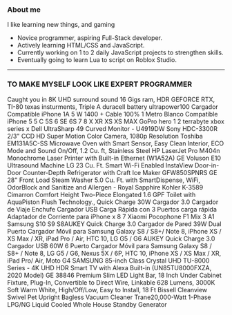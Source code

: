 ### About me

I like learning new things, and gaming

- Novice programmer, aspiring Full-Stack developer.
- Actively learning HTML/CSS and JavaScript.
- Currently working on 1 to 2 daily JavaScript projects to strengthen skills.
- Eventually going to learn Lua to script on Roblox Studio.
 
---
### TO MAKE MYSELF LOOK LIKE EXPERT PROGRAMMER

Caught you in 8K UHD surround sound 16 Gigs ram, HDR GEFORCE RTX, TI-80 texas insturments, Triple A duracell battery ultrapower100 Cargador Compatible iPhone 1A 5 W 1400 + Cable 100% 1 Metro Blanco Compatible iPhone 5 5 C 5S 6 SE 6S 7 8 X XR XS XS MAX GoPro hero 1 2 terrabyte xbox series x Dell UltraSharp 49 Curved Monitor - U4919DW Sony HDC-3300R 2/3" CCD HD Super Motion Color Camera, 1080p Resolution Toshiba EM131A5C-SS Microwave Oven with Smart Sensor, Easy Clean Interior, ECO Mode and Sound On/Off, 1.2 Cu. ft, Stainless Steel HP LaserJet Pro M404n Monochrome Laser Printer with Built-in Ethernet (W1A52A) GE Voluson E10 Ultrasound Machine LG 23 Cu. Ft. Smart Wi-Fi Enabled InstaView Door-in-Door Counter-Depth Refrigerator with Craft Ice Maker GFW850SPNRS GE 28" Front Load Steam Washer 5.0 Cu. Ft. with SmartDispense, WiFi, OdorBlock and Sanitize and Allergen - Royal Sapphire Kohler K-3589 Cimarron Comfort Height Two-Piece Elongated 1.6 GPF Toilet with AquaPiston Flush Technology., Quick Charge 30W Cargador 3.0 Cargador de Viaje Enchufe Cargador USB Carga Rápida con 3 Puertos carga rápida Adaptador de Corriente para iPhone x 8 7 Xiaomi Pocophone F1 Mix 3 A1 Samsung S10 S9 S8AUKEY Quick Charge 3.0 Cargador de Pared 39W Dual Puerto Cargador Móvil para Samsung Galaxy S8 / S8+/ Note 8, iPhone XS / XS Max / XR, iPad Pro / Air, HTC 10, LG G5 / G6 AUKEY Quick Charge 3.0 Cargador USB 60W 6 Puerto Cargador Móvil para Samsung Galaxy S8 / S8+ / Note 8, LG G5 / G6, Nexus 5X / 6P, HTC 10, iPhone XS / XS Max / XR, iPad Pro/ Air, Moto G4 SAMSUNG 85-inch Class Crystal UHD TU-8000 Series - 4K UHD HDR Smart TV with Alexa Built-in (UN85TU8000FXZA, 2020 Model) GE 38846 Premium Slim LED Light Bar, 18 Inch Under Cabinet Fixture, Plug-In, Convertible to Direct Wire, Linkable 628 Lumens, 3000K Soft Warm White, High/Off/Low, Easy to Install, 18 Ft Bissell Cleanview Swivel Pet Upright Bagless Vacuum Cleaner Trane20,000-Watt 1-Phase LPG/NG Liquid Cooled Whole House Standby Generator
